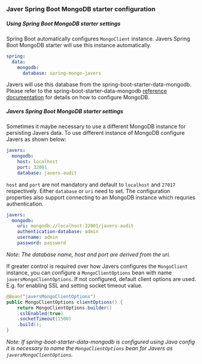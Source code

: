 ### Javer Spring Boot MongoDB starter configuration

##### Using Spring Boot MongoDB starter settings
Spring Boot automatically configures `MongoClient` instance. Javers Spring Boot MongoDB starter will use this
instance automatically.
```yaml
spring:
  data:
    mongodb:
      database: spring-mongo-javers
```
Javers will use this database from the spring-boot-starter-data-mongodb. Please refer to the spring-boot-starter-data-mongodb
[reference documentation](https://docs.spring.io/spring-boot/docs/current/reference/html/boot-features-nosql.html#boot-features-mongodb) for details on how to configure MongoDB.

##### Javers Spring Boot MongoDB starter settings
Sometimes it maybe necessary to use a different MongoDB instance for persisting Javers data. To use different instance
of MongoDB configure Javers as shown below:
```yaml
javers:
  mongodb:
    host: localhost
    port: 32001
    database: javers-audit
```
`host` and `port` are not mandatory and default to `localhost` and `27017` respectively. Either `database` or
`uri` need to set. The configuration properties also support connecting to an MongoDB instance which requries
authentication.

```yaml
javers:
  mongodb:
    uri: mongodb://localhost:32001/javers-audit
    authentication-database: admin
    username: admin
    password: password
```
_Note: The database name, host and port are derived from the uri._

If greater control is required over how Javers configures the `MongoClient` instance, you can configure 
a `MongoClientOptions` bean with name `javersMongoClientOptions`. If not configured, default client options are used. 
E.g. for enabling SSL and setting socket timeout value.


```java
@Bean("javersMongoClientOptions")
public MongoClientOptions clientOptions() {
    return MongoClientOptions.builder()
    .sslEnabled(true)
    .socketTimeout(1500)
    .build();
}
```
_Note: If spring-boot-starter-data-mongodb is configured using Java config it is necessary to name
the `MongoClientOptions` bean for Javers as `javersMongoClientOptions`._